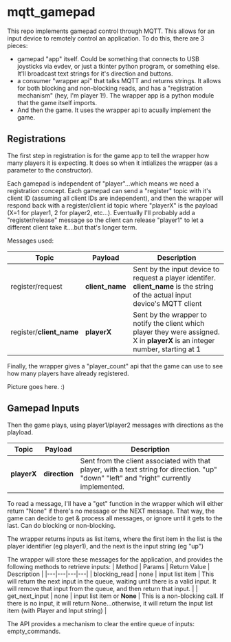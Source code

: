 # mqtt_gamepad
This repo implements gamepad control through MQTT.  This allows for an input device to remotely control an application.  To do this, there are 3 pieces:
* gamepad "app" itself.  Could be something that connects to USB joysticks via evdev, or just a tkinter python program, or something else.  It'll broadcast text strings for it's direction and buttons.
* a consumer "wrapper api" that talks MQTT and returns strings.  It allows for both blocking and non-blocking reads, and has a "registration mechanism" (hey, I'm player 1!). The wrapper app is a python module that the game itself imports.
* And then the game.  It uses the wrapper api to acually implement the game.

## Registrations
The first step in registration is for the game app to tell the wrapper how many players it is expecting.  It does so when it intializes the wrapper (as a parameter to the constructor).

Each gamepad is independent of "player"...which means we need a registration concept.  Each gamepad can send a "register" topic with it's client ID (assuming all client IDs are independent), and then the wrapper will respond back with a register/client id topic where "playerX" is the payload (X=1 for player1, 2 for player2, etc...).  Eventually I'll probably add a "register/release" message so the client can release "player1" to let a different client take it....but that's longer term.
 
Messages used: 


| Topic | Payload | Description |
|-------|---------|-------------|
| register/request | **client_name** | Sent by the input device to request a player identifer.  **client_name** is the string of the actual input device's MQTT client |
| register/**client_name** | **playerX** | Sent by the wrapper to notify the client which player they were assigned. X in **playerX** is an integer number, starting at 1 |

Finally, the wrapper gives a "player_count" api that the game can use to see how many players have already registered.

Picture goes here.  :)

## Gamepad Inputs
Then the game plays, using player1/player2 messages with directions as the playload.

| Topic | Payload | Description |
|-------|---------|-------------|
| **playerX** | **direction** | Sent from the client associated with that player, with a text string for direction.  "up" "down" "left" and "right" currently implemented. |

To read a message, I'll have a "get" function in the wrapper which will either return "None" if there's no message or the NEXT message.  That way, the game can decide to get & process all messages, or ignore until it gets to the last.  Can do blocking or non-blocking.

The wrapper returns inputs as list items, where the first item in the list is the player identifier (eg player1), and the next is the input string (eg "up")

The wrapper will store these messages for the application, and provides the following methods to retrieve inputs:
| Method | Params | Return Value | Description |
|---|---|---|---|
| blocking_read | none | input list item | This will return the next input in the queue, waiting until there is a valid input.  It will remove that input from the queue, and then return that input. |
| get_next_input | none | input list item or **None** | This is a non-blocking call.  If there is no input, it will return None...otherwise, it will return the input list item (with Player and Input string) |

The API provides a mechanism to clear the entire queue of inputs:  empty_commands.
